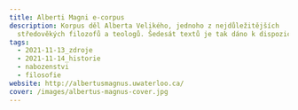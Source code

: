 ```yaml
---
title: Alberti Magni e-corpus
description: Korpus děl Alberta Velikého, jednoho z nejdůležitějších
  středověkých filozofů a teologů. Šedesát textů je tak dáno k dispozici online.
tags:
  - 2021-11-13_zdroje
  - 2021-11-14_historie
  - nabozenstvi
  - filosofie
website: http://albertusmagnus.uwaterloo.ca/
cover: /images/albertus-magnus-cover.jpg
---
```

